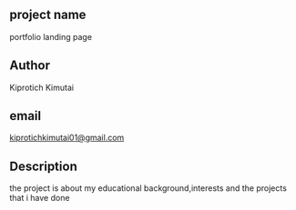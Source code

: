 ## project name
portfolio landing page

## Author
Kiprotich Kimutai

## email
kiprotichkimutai01@gmail.com

## Description
the project is about my educational background,interests and the projects that i have done

